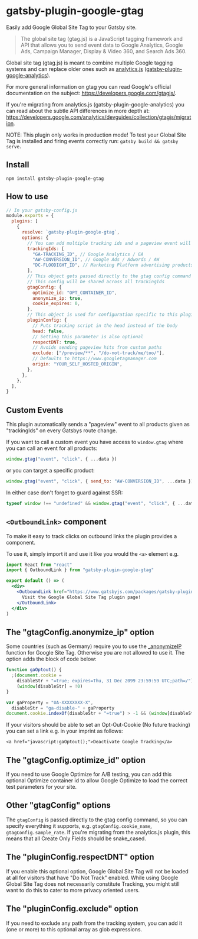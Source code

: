 # gatsby-plugin-google-gtag

Easily add Google Global Site Tag to your Gatsby site.

> The global site tag (gtag.js) is a JavaScript tagging framework and API that allows you to send event data to Google Analytics, Google Ads, Campaign Manager, Display & Video 360, and Search Ads 360.

Global site tag (gtag.js) is meant to combine multiple Google tagging systems and can replace older ones such as [analytics.js](https://developers.google.com/analytics/devguides/collection/analyticsjs/) ([gatsby-plugin-google-analytics](https://www.gatsbyjs.com/packages/gatsby-plugin-google-analytics/)).

For more general information on gtag you can read Google's official documentation on the subject: https://developers.google.com/gtagjs/.

If you're migrating from analytics.js (gatsby-plugin-google-analytics) you can read about the subtle API differences in more depth at: https://developers.google.com/analytics/devguides/collection/gtagjs/migration.

NOTE: This plugin only works in production mode! To test your Global Site Tag is installed and firing events correctly run: `gatsby build && gatsby serve.`

## Install

`npm install gatsby-plugin-google-gtag`

## How to use

```js
// In your gatsby-config.js
module.exports = {
  plugins: [
    {
      resolve: `gatsby-plugin-google-gtag`,
      options: {
        // You can add multiple tracking ids and a pageview event will be fired for all of them.
        trackingIds: [
          "GA-TRACKING_ID", // Google Analytics / GA
          "AW-CONVERSION_ID", // Google Ads / Adwords / AW
          "DC-FLOODIGHT_ID", // Marketing Platform advertising products (Display & Video 360, Search Ads 360, and Campaign Manager)
        ],
        // This object gets passed directly to the gtag config command
        // This config will be shared across all trackingIds
        gtagConfig: {
          optimize_id: "OPT_CONTAINER_ID",
          anonymize_ip: true,
          cookie_expires: 0,
        },
        // This object is used for configuration specific to this plugin
        pluginConfig: {
          // Puts tracking script in the head instead of the body
          head: false,
          // Setting this parameter is also optional
          respectDNT: true,
          // Avoids sending pageview hits from custom paths
          exclude: ["/preview/**", "/do-not-track/me/too/"],
          // Defaults to https://www.googletagmanager.com
          origin: "YOUR_SELF_HOSTED_ORIGIN",
        },
      },
    },
  ],
}
```

## Custom Events

This plugin automatically sends a "pageview" event to all products given as "trackingIds" on every Gatsbys route change.

If you want to call a custom event you have access to `window.gtag` where you can call an event for all products:

```js
window.gtag("event", "click", { ...data })
```

or you can target a specific product:

```js
window.gtag("event", "click", { send_to: "AW-CONVERSION_ID", ...data })
```

In either case don't forget to guard against SSR:

```js
typeof window !== "undefined" && window.gtag("event", "click", { ...data })
```

## `<OutboundLink>` component

To make it easy to track clicks on outbound links the plugin provides a component.

To use it, simply import it and use it like you would the `<a>` element e.g.

```jsx
import React from "react"
import { OutboundLink } from "gatsby-plugin-google-gtag"

export default () => (
  <div>
    <OutboundLink href="https://www.gatsbyjs.com/packages/gatsby-plugin-google-gtag/">
      Visit the Google Global Site Tag plugin page!
    </OutboundLink>
  </div>
)
```

## The "gtagConfig.anonymize_ip" option

Some countries (such as Germany) require you to use the
[\_anonymizeIP](https://support.google.com/analytics/answer/2763052) function for
Google Site Tag. Otherwise you are not allowed to use it. The option adds the
block of code below:

```js
function gaOptout() {
  ;(document.cookie =
    disableStr + "=true; expires=Thu, 31 Dec 2099 23:59:59 UTC;path=/"),
    (window[disableStr] = !0)
}

var gaProperty = "UA-XXXXXXXX-X",
  disableStr = "ga-disable-" + gaProperty
document.cookie.indexOf(disableStr + "=true") > -1 && (window[disableStr] = !0)
```

If your visitors should be able to set an Opt-Out-Cookie (No future tracking)
you can set a link e.g. in your imprint as follows:

`<a href="javascript:gaOptout();">Deactivate Google Tracking</a>`

## The "gtagConfig.optimize_id" option

If you need to use Google Optimize for A/B testing, you can add this optional Optimize container id to allow Google Optimize to load the correct test parameters for your site.

## Other "gtagConfig" options

The `gtagConfig` is passed directly to the gtag config command, so you can specify everything it supports, e.g. `gtagConfig.cookie_name`, `gtagConfig.sample_rate`. If you're migrating from the analytics.js plugin, this means that all Create Only Fields should be snake_cased.

## The "pluginConfig.respectDNT" option

If you enable this optional option, Google Global Site Tag will not be loaded at all for visitors that have "Do Not Track" enabled. While using Google Global Site Tag does not necessarily constitute Tracking, you might still want to do this to cater to more privacy oriented users.

## The "pluginConfig.exclude" option

If you need to exclude any path from the tracking system, you can add it (one or more) to this optional array as glob expressions.

